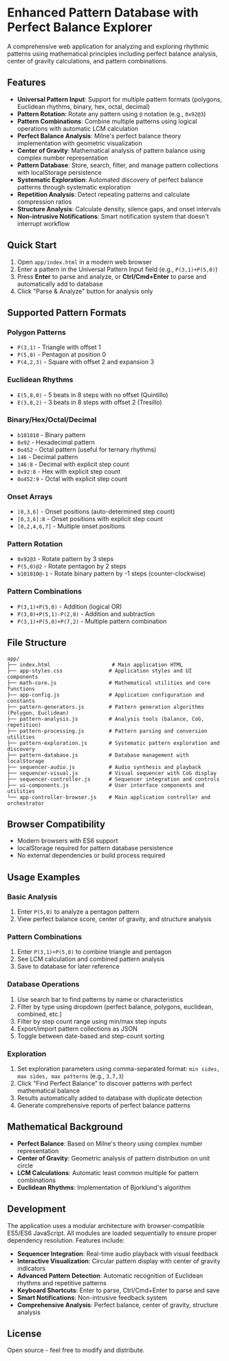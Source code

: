 # Enhanced Pattern Database with Perfect Balance Explorer

A comprehensive web application for analyzing and exploring rhythmic patterns using mathematical principles including perfect balance analysis, center of gravity calculations, and pattern combinations.

## Features

- **Universal Pattern Input**: Support for multiple pattern formats (polygons, Euclidean rhythms, binary, hex, octal, decimal)
- **Pattern Rotation**: Rotate any pattern using `@` notation (e.g., `0x92@3`)
- **Pattern Combinations**: Combine multiple patterns using logical operations with automatic LCM calculation
- **Perfect Balance Analysis**: Milne's perfect balance theory implementation with geometric visualization
- **Center of Gravity**: Mathematical analysis of pattern balance using complex number representation
- **Pattern Database**: Store, search, filter, and manage pattern collections with localStorage persistence
- **Systematic Exploration**: Automated discovery of perfect balance patterns through systematic exploration
- **Repetition Analysis**: Detect repeating patterns and calculate compression ratios
- **Structure Analysis**: Calculate density, silence gaps, and onset intervals
- **Non-intrusive Notifications**: Smart notification system that doesn't interrupt workflow

## Quick Start

1. Open `app/index.html` in a modern web browser
2. Enter a pattern in the Universal Pattern Input field (e.g., `P(3,1)+P(5,0)`)
3. Press **Enter** to parse and analyze, or **Ctrl/Cmd+Enter** to parse and automatically add to database
4. Click "Parse & Analyze" button for analysis only

## Supported Pattern Formats

### Polygon Patterns
- `P(3,1)` - Triangle with offset 1
- `P(5,0)` - Pentagon at position 0
- `P(4,2,3)` - Square with offset 2 and expansion 3

### Euclidean Rhythms
- `E(5,8,0)` - 5 beats in 8 steps with no offset (Quintillo)
- `E(3,8,2)` - 3 beats in 8 steps with offset 2 (Tresillo)

### Binary/Hex/Octal/Decimal
- `b101010` - Binary pattern
- `0x92` - Hexadecimal pattern
- `0o452` - Octal pattern (useful for ternary rhythms)
- `146` - Decimal pattern
- `146:8` - Decimal with explicit step count
- `0x92:8` - Hex with explicit step count
- `0o452:9` - Octal with explicit step count

### Onset Arrays
- `[0,3,6]` - Onset positions (auto-determined step count)
- `[0,3,6]:8` - Onset positions with explicit step count
- `[0,2,4,6,7]` - Multiple onset positions

### Pattern Rotation
- `0x92@3` - Rotate pattern by 3 steps
- `P(5,0)@2` - Rotate pentagon by 2 steps  
- `b101010@-1` - Rotate binary pattern by -1 steps (counter-clockwise)

### Pattern Combinations
- `P(3,1)+P(5,0)` - Addition (logical OR)
- `P(3,0)+P(5,1)-P(2,0)` - Addition and subtraction
- `P(3,1)+P(5,0)+P(7,2)` - Multiple pattern combination

## File Structure

```
app/
├── index.html                    # Main application HTML
├── app-styles.css               # Application styles and UI components
├── math-core.js                 # Mathematical utilities and core functions
├── app-config.js                # Application configuration and constants
├── pattern-generators.js        # Pattern generation algorithms (Polygon, Euclidean)
├── pattern-analysis.js          # Analysis tools (balance, CoG, repetition)
├── pattern-processing.js        # Pattern parsing and conversion utilities
├── pattern-exploration.js       # Systematic pattern exploration and discovery
├── pattern-database.js          # Database management with localStorage
├── sequencer-audio.js           # Audio synthesis and playback
├── sequencer-visual.js          # Visual sequencer with CoG display
├── sequencer-controller.js      # Sequencer integration and controls
├── ui-components.js             # User interface components and utilities
└── app-controller-browser.js    # Main application controller and orchestrator
```

## Browser Compatibility

- Modern browsers with ES6 support
- localStorage required for pattern database persistence
- No external dependencies or build process required

## Usage Examples

### Basic Analysis
1. Enter `P(5,0)` to analyze a pentagon pattern
2. View perfect balance score, center of gravity, and structure analysis

### Pattern Combinations
1. Enter `P(3,1)+P(5,0)` to combine triangle and pentagon
2. See LCM calculation and combined pattern analysis
3. Save to database for later reference

### Database Operations
1. Use search bar to find patterns by name or characteristics
2. Filter by type using dropdown (perfect balance, polygons, euclidean, combined, etc.)
3. Filter by step count range using min/max step inputs
4. Export/import pattern collections as JSON
5. Toggle between date-based and step-count sorting

### Exploration
1. Set exploration parameters using comma-separated format: `min sides, max sides, max patterns` (e.g., `3,7,3`)
2. Click "Find Perfect Balance" to discover patterns with perfect mathematical balance
3. Results automatically added to database with duplicate detection
4. Generate comprehensive reports of perfect balance patterns

## Mathematical Background

- **Perfect Balance**: Based on Milne's theory using complex number representation
- **Center of Gravity**: Geometric analysis of pattern distribution on unit circle
- **LCM Calculations**: Automatic least common multiple for pattern combinations
- **Euclidean Rhythms**: Implementation of Bjorklund's algorithm

## Development

The application uses a modular architecture with browser-compatible ES5/ES6 JavaScript. All modules are loaded sequentially to ensure proper dependency resolution. Features include:

- **Sequencer Integration**: Real-time audio playback with visual feedback
- **Interactive Visualization**: Circular pattern display with center of gravity indicators  
- **Advanced Pattern Detection**: Automatic recognition of Euclidean rhythms and repetitive patterns
- **Keyboard Shortcuts**: Enter to parse, Ctrl/Cmd+Enter to parse and save
- **Smart Notifications**: Non-intrusive feedback system
- **Comprehensive Analysis**: Perfect balance, center of gravity, structure analysis

## License

Open source - feel free to modify and distribute.